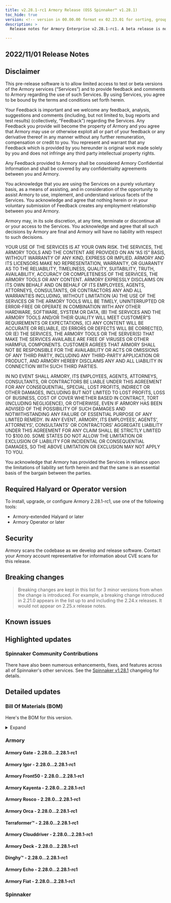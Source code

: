 ```yaml
---
title: v2.28.1-rc1 Armory Release (OSS Spinnaker™ v1.28.1)
toc_hide: true
version: <!-- version in 00.00.00 format ex 02.23.01 for sorting, grouping -->
description: >
  Release notes for Armory Enterprise v2.28.1-rc1. A beta release is not meant for installation in production environments.

---
```


## 2022/11/01 Release Notes

## Disclaimer

This pre-release software is to allow limited access to test or beta versions of the Armory services (“Services”) and to provide feedback and comments to Armory regarding the use of such Services. By using Services, you agree to be bound by the terms and conditions set forth herein.

Your Feedback is important and we welcome any feedback, analysis, suggestions and comments (including, but not limited to, bug reports and test results) (collectively, “Feedback”) regarding the Services. Any Feedback you provide will become the property of Armory and you agree that Armory may use or otherwise exploit all or part of your feedback or any derivative thereof in any manner without any further remuneration, compensation or credit to you. You represent and warrant that any Feedback which is provided by you hereunder is original work made solely by you and does not infringe any third party intellectual property rights.

Any Feedback provided to Armory shall be considered Armory Confidential Information and shall be covered by any confidentiality agreements between you and Armory.

You acknowledge that you are using the Services on a purely voluntary basis, as a means of assisting, and in consideration of the opportunity to assist Armory to use, implement, and understand various facets of the Services. You acknowledge and agree that nothing herein or in your voluntary submission of Feedback creates any employment relationship between you and Armory.

Armory may, in its sole discretion, at any time, terminate or discontinue all or your access to the Services. You acknowledge and agree that all such decisions by Armory are final and Armory will have no liability with respect to such decisions.

YOUR USE OF THE SERVICES IS AT YOUR OWN RISK. THE SERVICES, THE ARMORY TOOLS AND THE CONTENT ARE PROVIDED ON AN “AS IS” BASIS, WITHOUT WARRANTY OF ANY KIND, EXPRESS OR IMPLIED. ARMORY AND ITS LICENSORS MAKE NO REPRESENTATION, WARRANTY, OR GUARANTY AS TO THE RELIABILITY, TIMELINESS, QUALITY, SUITABILITY, TRUTH, AVAILABILITY, ACCURACY OR COMPLETENESS OF THE SERVICES, THE ARMORY TOOLS OR ANY CONTENT. ARMORY EXPRESSLY DISCLAIMS ON ITS OWN BEHALF AND ON BEHALF OF ITS EMPLOYEES, AGENTS, ATTORNEYS, CONSULTANTS, OR CONTRACTORS ANY AND ALL WARRANTIES INCLUDING, WITHOUT LIMITATION (A) THE USE OF THE SERVICES OR THE ARMORY TOOLS WILL BE TIMELY, UNINTERRUPTED OR ERROR-FREE OR OPERATE IN COMBINATION WITH ANY OTHER HARDWARE, SOFTWARE, SYSTEM OR DATA, (B) THE SERVICES AND THE ARMORY TOOLS AND/OR THEIR QUALITY WILL MEET CUSTOMER”S REQUIREMENTS OR EXPECTATIONS, (C) ANY CONTENT WILL BE ACCURATE OR RELIABLE, (D) ERRORS OR DEFECTS WILL BE CORRECTED, OR (E) THE SERVICES, THE ARMORY TOOLS OR THE SERVER(S) THAT MAKE THE SERVICES AVAILABLE ARE FREE OF VIRUSES OR OTHER HARMFUL COMPONENTS. CUSTOMER AGREES THAT ARMORY SHALL NOT BE RESPONSIBLE FOR THE AVAILABILITY OR ACTS OR OMISSIONS OF ANY THIRD PARTY, INCLUDING ANY THIRD-PARTY APPLICATION OR PRODUCT, AND ARMORY HEREBY DISCLAIMS ANY AND ALL LIABILITY IN CONNECTION WITH SUCH THIRD PARTIES.

IN NO EVENT SHALL ARMORY, ITS EMPLOYEES, AGENTS, ATTORNEYS, CONSULTANTS, OR CONTRACTORS BE LIABLE UNDER THIS AGREEMENT FOR ANY CONSEQUENTIAL, SPECIAL, LOST PROFITS, INDIRECT OR OTHER DAMAGES, INCLUDING BUT NOT LIMITED TO LOST PROFITS, LOSS OF BUSINESS, COST OF COVER WHETHER BASED IN CONTRACT, TORT (INCLUDING NEGLIGENCE), OR OTHERWISE, EVEN IF ARMORY HAS BEEN ADVISED OF THE POSSIBILITY OF SUCH DAMAGES AND NOTWITHSTANDING ANY FAILURE OF ESSENTIAL PURPOSE OF ANY LIMITED REMEDY. IN ANY EVENT, ARMORY, ITS EMPLOYEES’, AGENTS’, ATTORNEYS’, CONSULTANTS’ OR CONTRACTORS’ AGGREGATE LIABILITY UNDER THIS AGREEMENT FOR ANY CLAIM SHALL BE STRICTLY LIMITED TO $100.00. SOME STATES DO NOT ALLOW THE LIMITATION OR EXCLUSION OF LIABILITY FOR INCIDENTAL OR CONSEQUENTIAL DAMAGES, SO THE ABOVE LIMITATION OR EXCLUSION MAY NOT APPLY TO YOU.

You acknowledge that Armory has provided the Services in reliance upon the limitations of liability set forth herein and that the same is an essential basis of the bargain between the parties.


## Required Halyard or Operator version

To install, upgrade, or configure Armory 2.28.1-rc1, use one of the following tools:

- Armory-extended Halyard <PUT IN A VERSION NUMBER> or later
- Armory Operator <PUT IN A VERSION NUMBER> or later

## Security

Armory scans the codebase as we develop and release software. Contact your Armory account representative for information about CVE scans for this release.

## Breaking changes
<!-- Copy/paste from the previous version if there are recent ones. We can drop breaking changes after 3 minor versions. Add new ones from OSS and Armory. -->

> Breaking changes are kept in this list for 3 minor versions from when the change is introduced. For example, a breaking change introduced in 2.21.0 appears in the list up to and including the 2.24.x releases. It would not appear on 2.25.x release notes.

## Known issues
<!-- Copy/paste known issues from the previous version if they're not fixed. Add new ones from OSS and Armory. If there aren't any issues, state that so readers don't think we forgot to fill out this section. -->

## Highlighted updates

<!--
Each item category (such as UI) under here should be an h3 (###). List the following info that service owners should be able to provide:
- Major changes or new features we want to call out for Armory and OSS. Changes should be grouped under end user understandable sections. For example, instead of Deck, use UI. Instead of Fiat, use Permissions.
- Fixes to any known issues from previous versions that we have in release notes. These can all be grouped under a Fixed issues H3.
-->




###  Spinnaker Community Contributions

There have also been numerous enhancements, fixes, and features across all of Spinnaker's other services. See the
[Spinnaker v1.28.1](https://www.spinnaker.io/changelogs/1.28.1-changelog/) changelog for details.

## Detailed updates

### Bill Of Materials (BOM)

Here's the BOM for this version.
<details><summary>Expand</summary>
<pre class="highlight">
<code>artifactSources:
  dockerRegistry: docker.io/armory
dependencies:
  redis:
    commit: null
    version: 2:2.8.4-2
services:
  clouddriver:
    commit: 3b1c90e3afdb77f6a3b9b607f6f98d69cb8894a0
    version: 2.28.1-rc1
  deck:
    commit: 108847b83576abf24d437a0c89015a65f337ec54
    version: 2.28.1-rc1
  dinghy:
    commit: 1859781ad9a529c45f18693e239031cf1365fe1e
    version: 2.28.1-rc1
  echo:
    commit: 508646c02d5053c63ca7892b613398cc012ba324
    version: 2.28.1-rc1
  fiat:
    commit: fce52482097b606389328d25d220be5eaaddab21
    version: 2.28.1-rc1
  front50:
    commit: 1e5d3a5dfce38d26f809dee107d8145c00caa27e
    version: 2.28.1-rc1
  gate:
    commit: 2b2b668ac5d4cbf126190baf450116de6aa0aa4a
    version: 2.28.1-rc1
  igor:
    commit: 50db5b5e329651e8375eecda168b4b0e727f189e
    version: 2.28.1-rc1
  kayenta:
    commit: 6004bfd90ad2e4fa9b02dddc26253210b8aa3a3c
    version: 2.28.1-rc1
  monitoring-daemon:
    commit: null
    version: 2.26.0
  monitoring-third-party:
    commit: null
    version: 2.26.0
  orca:
    commit: 2315edcd8c918c3b2baceae6742c757cb9d36c38
    version: 2.28.1-rc1
  rosco:
    commit: ae14cddd90ed2b969dd3e0fd1c023383a36126b9
    version: 2.28.1-rc1
  terraformer:
    commit: bb576e57561db2d957c25e00992e24f53a223bd5
    version: 2.28.1-rc1
timestamp: "2022-10-28 16:46:44"
version: 2.28.1-rc1
</code>
</pre>
</details>

### Armory


#### Armory Gate - 2.28.0...2.28.1-rc1


#### Armory Igor - 2.28.0...2.28.1-rc1


#### Armory Front50 - 2.28.0...2.28.1-rc1


#### Armory Kayenta - 2.28.0...2.28.1-rc1


#### Armory Rosco - 2.28.0...2.28.1-rc1


#### Armory Orca - 2.28.0...2.28.1-rc1


#### Terraformer™ - 2.28.0...2.28.1-rc1


#### Armory Clouddriver - 2.28.0...2.28.1-rc1


#### Armory Deck - 2.28.0...2.28.1-rc1


#### Dinghy™ - 2.28.0...2.28.1-rc1


#### Armory Echo - 2.28.0...2.28.1-rc1


#### Armory Fiat - 2.28.0...2.28.1-rc1



### Spinnaker


